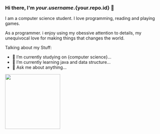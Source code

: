 ### Hi there, I'm ${your.username}.${your.repo.id} 👋

I am a computer science student. I love programming, reading and playing games.

As a programmer. i enjoy using my obessive attention to details, my unequivocal love for making things that changes the world.

Talking about my Stuff:

- 🔭 I’m currently studying on {computer science}...
- 🌱 I’m currently learning java and data structure...
- 💬 Ask me about anything...

<img height="180em" src="https://github-readme-stats.vercel.app/api?username=dholendar14&show_icons=true&hide_border=true&&count_private=true&include_all_commits=true" />
